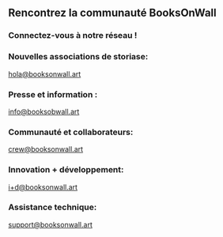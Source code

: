 ## Rencontrez la communauté BooksOnWall

### Connectez-vous à notre réseau !

### Nouvelles associations de storiase:

hola@booksonwall.art

### Presse et information :

info@booksobwall.art

### Communauté et collaborateurs: 

crew@booksonwall.art

### Innovation + développement:

i+d@booksonwall.art

### Assistance technique:

support@booksonwall.art
